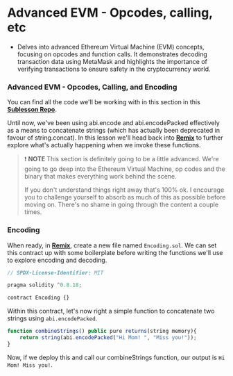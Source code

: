 # Advanced EVM - Opcodes, calling, etc
- Delves into advanced Ethereum Virtual Machine (EVM) concepts, focusing on opcodes and function calls. It demonstrates decoding transaction data using MetaMask and highlights the importance of verifying transactions to ensure safety in the cryptocurrency world.

### Advanced EVM - Opcodes, Calling, and Encoding

You can find all the code we'll be working with in this section in this **[Sublesson Repo](https://github.com/PatrickAlphaC/hardhat-nft-fcc/tree/main/contracts/sublesson)**.

Until now, we've been using abi.encode and abi.encodePacked effectively as a means to concatenate strings (which has actually been deprecated in favour of string.concat). In this lesson we'll head back into **[Remix](https://remix.ethereum.org)** to further explore what's actually happening when we invoke these functions.

> ❗ **NOTE**
> This section is definitely going to be a little advanced. We're going to go deep into the Ethereum Virtual Machine, op codes and the binary that makes everything work behind the scene.
>
> If you don't understand things right away that's 100% ok. I encourage you to challenge yourself to absorb as much of this as possible before moving on. There's no shame in going through the content a couple times.

### Encoding

When ready, in **[Remix](https://remix.ethereum.org)**, create a new file named `Encoding.sol`. We can set this contract up with some boilerplate before writing the functions we'll use to explore encoding and decoding.

```js
// SPDX-License-Identifier: MIT

pragma solidity ^0.8.18;

contract Encoding {}
```

Within this contract, let's now right a simple function to concatenate two strings using `abi.encodePacked`.

```js
function combineStrings() public pure returns(string memory){
    return string(abi.encodePacked("Hi Mom! ", "Miss you!"));
}
```

Now, if we deploy this and call our combineStrings function, our output is `Hi Mom! Miss you!`.
